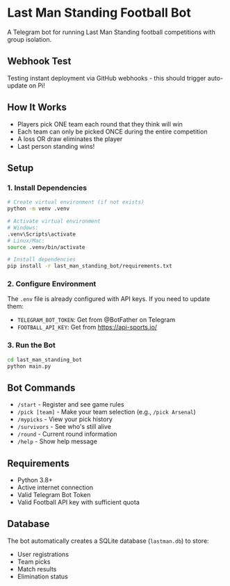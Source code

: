 # Last Man Standing Football Bot

A Telegram bot for running Last Man Standing football competitions with group isolation.

## Webhook Test
Testing instant deployment via GitHub webhooks - this should trigger auto-update on Pi!

## How It Works
- Players pick ONE team each round that they think will win
- Each team can only be picked ONCE during the entire competition
- A loss OR draw eliminates the player
- Last person standing wins!

## Setup

### 1. Install Dependencies
```bash
# Create virtual environment (if not exists)
python -m venv .venv

# Activate virtual environment
# Windows:
.venv\Scripts\activate
# Linux/Mac:
source .venv/bin/activate

# Install dependencies
pip install -r last_man_standing_bot/requirements.txt
```

### 2. Configure Environment
The `.env` file is already configured with API keys. If you need to update them:
- `TELEGRAM_BOT_TOKEN`: Get from @BotFather on Telegram
- `FOOTBALL_API_KEY`: Get from https://api-sports.io/

### 3. Run the Bot
```bash
cd last_man_standing_bot
python main.py
```

## Bot Commands
- `/start` - Register and see game rules
- `/pick [team]` - Make your team selection (e.g., `/pick Arsenal`)
- `/mypicks` - View your pick history
- `/survivors` - See who's still alive
- `/round` - Current round information
- `/help` - Show help message

## Requirements
- Python 3.8+
- Active internet connection
- Valid Telegram Bot Token
- Valid Football API key with sufficient quota

## Database
The bot automatically creates a SQLite database (`lastman.db`) to store:
- User registrations
- Team picks
- Match results
- Elimination status
